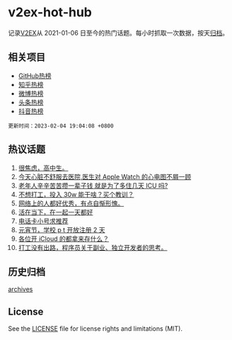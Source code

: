 # v2ex-hot-hub

 记录[V2EX](https://www.v2ex.com/)从 2021-01-06 日至今的热门话题。每小时抓取一次数据，按天[归档](archives)。
 
 ## 相关项目

- [GitHub热榜](https://github.com/snaildev/github-hot-hub)
- [知乎热榜](https://github.com/snaildev/zhihu-hot-hub)
- [微博热榜](https://github.com/snaildev/weibo-hot-hub)
- [头条热榜](https://github.com/snaildev/toutiao-hot-hub)
- [抖音热榜](https://github.com/snaildev/douyin-hot-hub)


 `更新时间：2023-02-04 19:04:08 +0800`

## 热议话题

1. [很焦虑，高中生。](https://www.v2ex.com/t/913073)
1. [今天心脏不舒服去医院,医生对 Apple Watch 的心电图不屑一顾](https://www.v2ex.com/t/913069)
1. [老年人辛辛苦苦攒一辈子钱 就是为了多住几天 ICU 吗?](https://www.v2ex.com/t/913080)
1. [不想打工，投入 30w 能干啥？买个教训？](https://www.v2ex.com/t/913106)
1. [网络上的人都好优秀，有点自惭形愧。](https://www.v2ex.com/t/912996)
1. [活在当下，在一起一天都好](https://www.v2ex.com/t/913070)
1. [电话卡小号求推荐](https://www.v2ex.com/t/913135)
1. [元宵节，学校 p t 开放注册 2 天](https://www.v2ex.com/t/913044)
1. [各位开 iCloud 的都拿来存什么？](https://www.v2ex.com/t/913094)
1. [打工没有出路，程序员关于副业、独立开发者的思考。](https://www.v2ex.com/t/913117)

## 历史归档

[archives](archives)

## License

See the [LICENSE](LICENSE) file for license rights and limitations (MIT).
